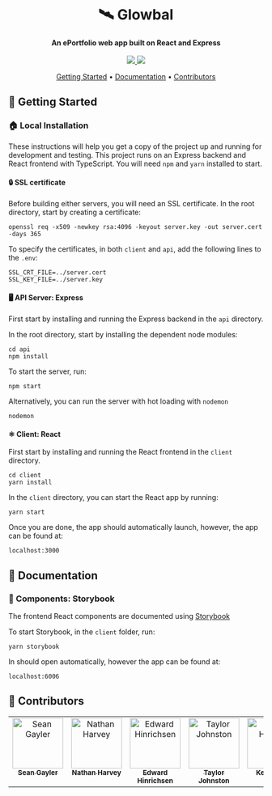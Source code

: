 <h1 align="center">🛰️ Glowbal</h1>

<div align="center">
    <strong>An ePortfolio web app built on React and Express</strong>
</div>

<br/>

<div align="center">
    <a href="https://www.notion.so/camel_Case-0a5b3335242b4dbcb35522caebb87548">
        <img src="https://img.shields.io/badge/documentation-Notion-000000?style=for-the-badge&logo=Notion"/>
    </a>
    <a href="https://glowbal.us.to">
        <img src="https://img.shields.io/badge/Live_Link-AWS-232F3E?style=for-the-badge&logo=Amazon-AWS"/>
    </a>
</div>

<div align="center">
    <p>
        <a href="#tada-getting-started">Getting Started</a> •
        <a href="#memo-documentation">Documentation</a> •
        <a href="#raising_hand-contributors">Contributors</a>
    </p>
</div>


## :tada: Getting Started

### :house: Local Installation

These instructions will help you get a copy of the project up and running for development and testing. This project runs on an Express backend and React frontend with TypeScript. You will need `npm` and `yarn` installed to start.

#### :lock: SSL certificate
Before building either servers, you will need an SSL certificate. 
In the root directory, start by creating a certificate:
```
openssl req -x509 -newkey rsa:4096 -keyout server.key -out server.cert -days 365
```
To specify the certificates, in both `client` and `api`, add the following lines to the `.env`:
```
SSL_CRT_FILE=../server.cert
SSL_KEY_FILE=../server.key
```

#### 🖥 API Server: Express

First start by installing and running the Express backend in the `api` directory.

In the root directory, start by installing the dependent node modules:

```
cd api
npm install
```

To start the server, run:

```
npm start
```

Alternatively, you can run the server with hot loading with `nodemon`

```
nodemon
```

#### ⚛️ Client: React

First start by installing and running the React frontend in the `client` directory.

```
cd client
yarn install
```

In the `client` directory, you can start the React app by running:

```
yarn start
```

Once you are done, the app should automatically launch, however, the app can be found at:

```
localhost:3000
```

## :memo: Documentation

### :art: Components: Storybook

The frontend React components are documented using [Storybook](https://storybook.js.org)

To start Storybook, in the `client` folder, run:

```
yarn storybook
```

In should open automatically, however the app can be found at:

```
localhost:6006
```

## :raising_hand: Contributors

<table>
  <tr valign="top">
    <td align="center"><a href="https://github.com/seangayler"><img src="https://avatars1.githubusercontent.com/seangayler" width="100px;" alt="Sean Gayler"/><br /><sub><b>Sean Gayler</b></sub></a></td>
    <td align="center"><a href="https://github.com/neatht"><img src="https://avatars1.githubusercontent.com/neatht" width="100px;" alt="Nathan Harvey"/><br /><sub><b>Nathan Harvey</b></sub></a></td>
    <td align="center"><a href="https://github.com/edhinrichsen"><img src="https://avatars1.githubusercontent.com/edhinrichsen" width="100px;" alt="Edward Hinrichsen"/><br /><sub><b>Edward Hinrichsen</b></sub></a></td>
    <td align="center"><a href="https://github.com/taylor-johnston"><img src="https://avatars1.githubusercontent.com/taylor-johnston" width="100px;" alt="Taylor Johnston"/><br /><sub><b>Taylor Johnston</b></sub></a></td>
    <td align="center"><a href="https://github.com/kwhk"><img src="https://avatars1.githubusercontent.com/kwhk" width="100px;" alt="Nathan Harvey"/><br /><sub><b>Kevin Kim</b></sub></a></td>
  </tr>
</table>
